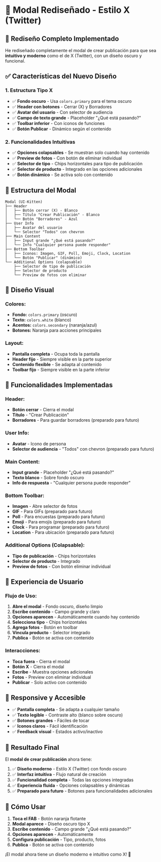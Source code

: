 # 🎨 Modal Rediseñado - Estilo X (Twitter)

## 🚀 Rediseño Completo Implementado

He rediseñado completamente el modal de crear publicación para que sea **intuitivo y moderno** como el de X (Twitter), con un diseño oscuro y funcional.

## ✅ Características del Nuevo Diseño

### **1. Estructura Tipo X**
- ✅ **Fondo oscuro** - Usa `colors.primary` para el tema oscuro
- ✅ **Header con botones** - Cerrar (X) y Borradores
- ✅ **Avatar del usuario** - Con selector de audiencia
- ✅ **Campo de texto grande** - Placeholder "¿Qué está pasando?"
- ✅ **Toolbar inferior** - Con iconos de funciones
- ✅ **Botón Publicar** - Dinámico según el contenido

### **2. Funcionalidades Intuitivas**
- ✅ **Opciones colapsables** - Se muestran solo cuando hay contenido
- ✅ **Preview de fotos** - Con botón de eliminar individual
- ✅ **Selector de tipo** - Chips horizontales para tipo de publicación
- ✅ **Selector de producto** - Integrado en las opciones adicionales
- ✅ **Botón dinámico** - Se activa solo con contenido

## 🎯 Estructura del Modal

```
Modal (UI-Kitten)
├── Header
│   ├── Botón cerrar (X) - Blanco
│   ├── Título "Crear Publicación" - Blanco
│   └── Botón "Borradores" - Azul
├── User Info
│   ├── Avatar del usuario
│   └── Selector "Todos" con chevron
├── Main Content
│   ├── Input grande "¿Qué está pasando?"
│   └── Info "Cualquier persona puede responder"
├── Bottom Toolbar
│   ├── Iconos: Imagen, GIF, Poll, Emoji, Clock, Location
│   └── Botón "Publicar" (dinámico)
└── Additional Options (colapsable)
    ├── Selector de tipo de publicación
    ├── Selector de producto
    └── Preview de fotos con eliminar
```

## 🎨 Diseño Visual

### **Colores:**
- **Fondo:** `colors.primary` (oscuro)
- **Texto:** `colors.white` (blanco)
- **Acentos:** `colors.secondary` (naranja/azul)
- **Botones:** Naranja para acciones principales

### **Layout:**
- **Pantalla completa** - Ocupa toda la pantalla
- **Header fijo** - Siempre visible en la parte superior
- **Contenido flexible** - Se adapta al contenido
- **Toolbar fijo** - Siempre visible en la parte inferior

## 🔧 Funcionalidades Implementadas

### **Header:**
- **Botón cerrar** - Cierra el modal
- **Título** - "Crear Publicación"
- **Borradores** - Para guardar borradores (preparado para futuro)

### **User Info:**
- **Avatar** - Icono de persona
- **Selector de audiencia** - "Todos" con chevron (preparado para futuro)

### **Main Content:**
- **Input grande** - Placeholder "¿Qué está pasando?"
- **Texto blanco** - Sobre fondo oscuro
- **Info de respuesta** - "Cualquier persona puede responder"

### **Bottom Toolbar:**
- **Imagen** - Abre selector de fotos
- **GIF** - Para GIFs (preparado para futuro)
- **Poll** - Para encuestas (preparado para futuro)
- **Emoji** - Para emojis (preparado para futuro)
- **Clock** - Para programar (preparado para futuro)
- **Location** - Para ubicación (preparado para futuro)

### **Additional Options (Colapsable):**
- **Tipo de publicación** - Chips horizontales
- **Selector de producto** - Integrado
- **Preview de fotos** - Con botón eliminar individual

## 🚀 Experiencia de Usuario

### **Flujo de Uso:**
1. **Abre el modal** - Fondo oscuro, diseño limpio
2. **Escribe contenido** - Campo grande y claro
3. **Opciones aparecen** - Automáticamente cuando hay contenido
4. **Selecciona tipo** - Chips horizontales
5. **Agrega fotos** - Botón en toolbar
6. **Vincula producto** - Selector integrado
7. **Publica** - Botón se activa con contenido

### **Interacciones:**
- **Toca fuera** - Cierra el modal
- **Botón X** - Cierra el modal
- **Escribe** - Muestra opciones adicionales
- **Fotos** - Preview con eliminar individual
- **Publicar** - Solo activo con contenido

## 📱 Responsive y Accesible

- ✅ **Pantalla completa** - Se adapta a cualquier tamaño
- ✅ **Texto legible** - Contraste alto (blanco sobre oscuro)
- ✅ **Botones grandes** - Fáciles de tocar
- ✅ **Iconos claros** - Fácil identificación
- ✅ **Feedback visual** - Estados activo/inactivo

## 🎉 Resultado Final

El **modal de crear publicación** ahora tiene:

1. ✅ **Diseño moderno** - Estilo X (Twitter) con fondo oscuro
2. ✅ **Interfaz intuitiva** - Flujo natural de creación
3. ✅ **Funcionalidad completa** - Todas las opciones integradas
4. ✅ **Experiencia fluida** - Opciones colapsables y dinámicas
5. ✅ **Preparado para futuro** - Botones para funcionalidades adicionales

## 📱 Cómo Usar

1. **Toca el FAB** - Botón naranja flotante
2. **Modal aparece** - Diseño oscuro tipo X
3. **Escribe contenido** - Campo grande "¿Qué está pasando?"
4. **Opciones aparecen** - Automáticamente
5. **Configura publicación** - Tipo, producto, fotos
6. **Publica** - Botón se activa con contenido

¡El modal ahora tiene un diseño moderno e intuitivo como X! 🎉

